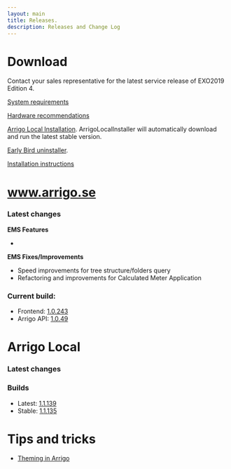 ```yaml
---
layout: main
title: Releases.
description: Releases and Change Log
---
```

# Download

Contact your sales representative for the latest service release of EXO2019 Edition 4.

[System requirements](./systemrequirements.md)

[Hardware recommendations](./hardware_recommendations.md)

[Arrigo Local Installation](https://arrigo.blob.core.windows.net/arrigo/ArrigoLocalInstaller.exe). ArrigoLocalInstaller will automatically download and run the latest stable version.

[Early Bird uninstaller](https://arrigo.blob.core.windows.net/arrigo/ArrigoEarlybirdUninstaller-1.0.19.exe).

[Installation instructions](./prereq.md)

# www.arrigo.se
### Latest changes

**EMS Features**

-

**EMS Fixes/Improvements**
- Speed improvements for tree structure/folders query
- Refactoring and improvements for Calculated Meter Application

### Current build: 
- Frontend: [1.0.243](./frontend.html#10243)
- Arrigo API: [1.0.49](./arrigoapi.html#1049)

# Arrigo Local
### Latest changes


### Builds
- Latest: [1.1.139](./arrigolocalinstaller.html#11139)
- Stable: [1.1.135](./arrigolocalinstaller.html#11135)



# Tips and tricks

- [Theming in Arrigo](./theme_arrigo.md)

